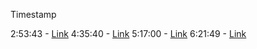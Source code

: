 Timestamp

2:53:43 - [Link](https://youtu.be/sscX432bMZo?t=10423)
4:35:40 - [Link](https://youtu.be/sscX432bMZo?t=16490)
5:17:00 - [Link](https://youtu.be/sscX432bMZo?t=19073)
6:21:49 - [Link](https://youtu.be/sscX432bMZo?t=22909)